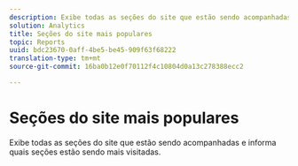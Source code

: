 ```yaml
---
description: Exibe todas as seções do site que estão sendo acompanhadas e informa quais seções estão sendo mais visitadas.
solution: Analytics
title: Seções do site mais populares
topic: Reports
uuid: bdc23670-0aff-4be5-be45-909f63f68222
translation-type: tm+mt
source-git-commit: 16ba0b12e0f70112f4c10804d0a13c278388ecc2

---
```



# Seções do site mais populares

Exibe todas as seções do site que estão sendo acompanhadas e informa quais seções estão sendo mais visitadas.

